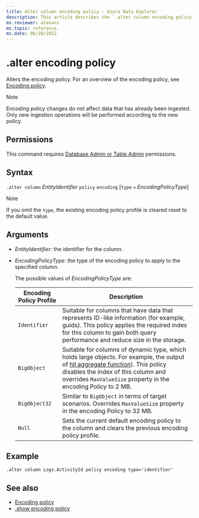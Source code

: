 ```yaml
---
title: Alter column encoding policy - Azure Data Explorer
description: This article describes the `.alter column encoding policy` command in Azure Data Explorer.
ms.reviewer: alexans
ms.topic: reference
ms.date: 06/28/2022
---
```

# .alter encoding policy

Alters the encoding policy. For an overview of the encoding policy, see [Encoding policy](encoding-policy.md).

> [!NOTE]
> Encoding policy changes do not affect data that has already been ingested.
> Only new ingestion operations will be performed according to the new policy.

## Permissions

This command requires [Database Admin or Table Admin](access-control/role-based-access-control.md) permissions.

## Syntax

`.alter column` *EntityIdentifier* `policy` `encoding` [`type` `=` *EncodingPolicyType*]

> [!NOTE]
> If you omit the `type`, the existing encoding policy profile is cleared reset to the default value.

## Arguments

* *EntityIdentifier*: the identifier for the column.
* *EncodingPolicyType*: the type of the encoding policy to apply to the specified column.

   The possible values of *EncodingPolicyType* are:

  |Encoding Policy Profile | Description |
  |------------------------|------------|
  |`Identifier`            | Suitable for columns that have data that represents ID-like information (for example, guids). This policy applies the required index for this column to gain both query performance and reduce size in the storage. |
  |`BigObject`             | Suitable for columns of dynamic type, which holds large objects. For example, the output of [hll aggregate function](../query/hll-aggfunction.md)). This policy disables the index of this column and overrides `MaxValueSize` property in the encoding Policy to 2 MB. |
  |`BigObject32`           | Similar to `BigObject` in terms of target scenarios. Overrides `MaxValueSize` property in the encoding Policy to 32 MB. |
  |`Null`                  | Sets the current default encoding policy to the column and clears the previous encoding policy profile.                               |

## Example

```kusto
.alter column Logs.ActivityId policy encoding type='identifier'
```

## See also

* [Encoding policy](encoding-policy.md)
* [.show encoding policy](show-encoding-policy.md)